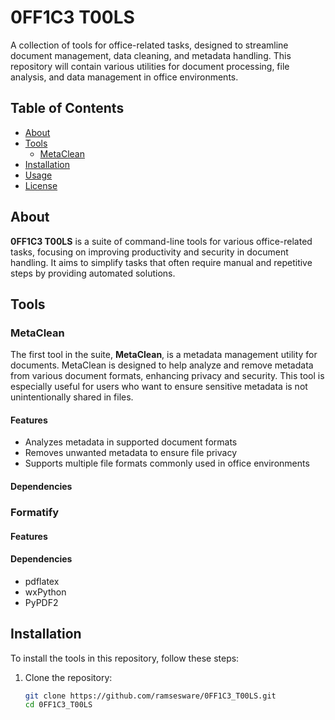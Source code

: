# 0FF1C3 T00LS

A collection of tools for office-related tasks, designed to streamline document management, data cleaning, and metadata handling. This repository will contain various utilities for document processing, file analysis, and data management in office environments.

## Table of Contents

- [About](#about)
- [Tools](#tools)
  - [MetaClean](#metaclean)
- [Installation](#installation)
- [Usage](#usage)
- [License](#license)

## About

**0FF1C3 T00LS** is a suite of command-line tools for various office-related tasks, focusing on improving productivity and security in document handling. It aims to simplify tasks that often require manual and repetitive steps by providing automated solutions.

## Tools

### MetaClean

The first tool in the suite, **MetaClean**, is a metadata management utility for documents. MetaClean is designed to help analyze and remove metadata from various document formats, enhancing privacy and security. This tool is especially useful for users who want to ensure sensitive metadata is not unintentionally shared in files.

#### Features
- Analyzes metadata in supported document formats
- Removes unwanted metadata to ensure file privacy
- Supports multiple file formats commonly used in office environments

#### Dependencies


### Formatify

#### Features

#### Dependencies 
- pdflatex
- wxPython
- PyPDF2

## Installation

To install the tools in this repository, follow these steps:

1. Clone the repository:
   ```bash
   git clone https://github.com/ramsesware/0FF1C3_T00LS.git
   cd 0FF1C3_T00LS
